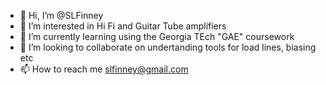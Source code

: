 - 👋 Hi, I’m @SLFinney
- 👀 I’m interested in Hi Fi and Guitar Tube amplifiers
- 🌱 I’m currently learning using the Georgia TEch "GAE" coursework
- 💞️ I’m looking to collaborate on undertanding tools for load lines, biasing etc
- 📫 How to reach me slfinney@gmail.com

<!---
SLFinney/SLFinney is a ✨ special ✨ repository because its `README.md` (this file) appears on your GitHub profile.
You can click the Preview link to take a look at your changes.
--->
